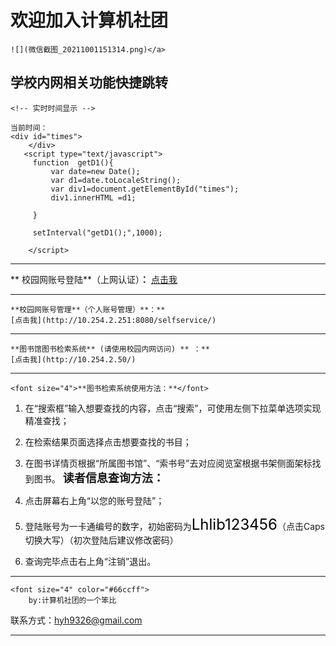 # 欢迎加入计算机社团

    ![](微信截图_20211001151314.png)</a>

## 学校内网相关功能快捷跳转

    <!-- 实时时间显示 -->

    当前时间：
    <div id="times">
        </div>
       <script type="text/javascript">
         function  getD1(){
             var date=new Date();
             var d1=date.toLocaleString();
             var div1=document.getElementById("times");
             div1.innerHTML =d1;

         }

         setInterval("getD1();",1000);

        </script>

* * *
 ** 校园网账号登陆**（上网认证）**：**
    [点击我](http://10.254.2.252/)

* * *

    **校园网账号管理**（个人账号管理）**：**
    [点击我](http://10.254.2.251:8080/selfservice/)

* * *

    **图书馆图书检索系统** (请使用校园内网访问) ** ：**
    [点击我](http://10.254.2.50/)

* * *

    <font size="4">**图书检索系统使用方法：**</font> 

1.  在“搜索框”输入想要查找的内容，点击“搜索”，可使用左侧下拉菜单选项实现精准查找；
2.  在检索结果页面选择点击想要查找的书目；
3.  在图书详情页根据“所属图书馆”、“索书号”去对应阅览室根据书架侧面架标找到图书。
    <font size="4">**读者信息查询方法：**</font> 

1.  点击屏幕右上角“以您的账号登陆”；
2.  登陆账号为一卡通编号的数字，初始密码为<font size="5" color="black">Lhlib123456</font>（点击Caps切换大写）（初次登陆后建议修改密码）
3.  查询完毕点击右上角“注销”退出。

* * *

    <font size="4" color="#66ccff">
        by:计算机社团的一个笨比

联系方式：hyh9326@gmail.com
    </font>

* * *

</body>
</html>